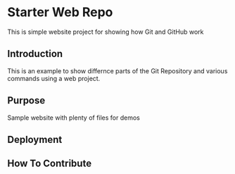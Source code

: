 # Starter Web Repo

This is simple website project for showing how Git and GitHub work

## Introduction
This is an example to show differnce parts of the Git Repository and various commands using a web project.

## Purpose

Sample website with plenty of files for demos

## Deployment

## How To Contribute